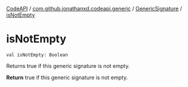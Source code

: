 [CodeAPI](../../index.md) / [com.github.jonathanxd.codeapi.generic](../index.md) / [GenericSignature](index.md) / [isNotEmpty](.)

# isNotEmpty

`val isNotEmpty: Boolean`

Returns true if this generic signature is not empty.

**Return**
true if this generic signature is not empty.

